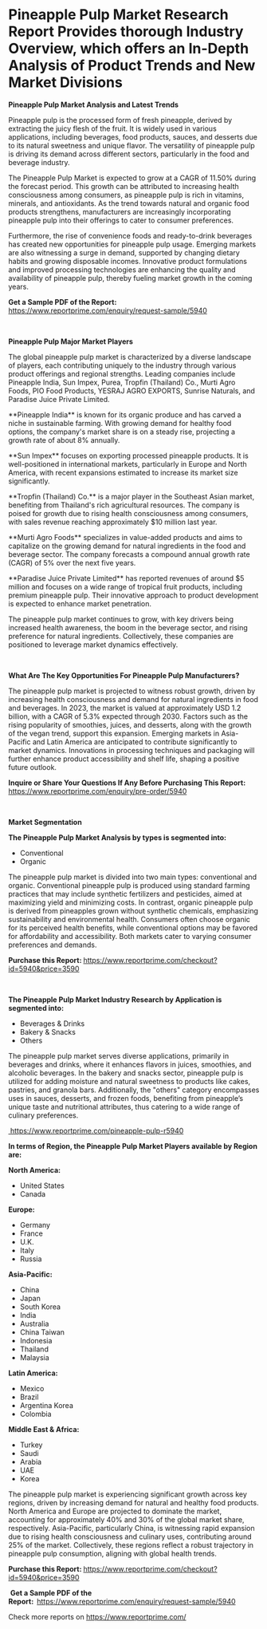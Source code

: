 <p><h1>Pineapple Pulp Market Research Report Provides thorough Industry Overview, which offers an In-Depth Analysis of Product Trends and New Market Divisions</h1></p><p><strong>Pineapple Pulp Market Analysis and Latest Trends</strong></p>
<p><p>Pineapple pulp is the processed form of fresh pineapple, derived by extracting the juicy flesh of the fruit. It is widely used in various applications, including beverages, food products, sauces, and desserts due to its natural sweetness and unique flavor. The versatility of pineapple pulp is driving its demand across different sectors, particularly in the food and beverage industry.</p><p>The Pineapple Pulp Market is expected to grow at a CAGR of 11.50% during the forecast period. This growth can be attributed to increasing health consciousness among consumers, as pineapple pulp is rich in vitamins, minerals, and antioxidants. As the trend towards natural and organic food products strengthens, manufacturers are increasingly incorporating pineapple pulp into their offerings to cater to consumer preferences.</p><p>Furthermore, the rise of convenience foods and ready-to-drink beverages has created new opportunities for pineapple pulp usage. Emerging markets are also witnessing a surge in demand, supported by changing dietary habits and growing disposable incomes. Innovative product formulations and improved processing technologies are enhancing the quality and availability of pineapple pulp, thereby fueling market growth in the coming years.</p></p>
<p><strong>Get a Sample PDF of the Report:&nbsp;</strong> <a href="https://www.reportprime.com/enquiry/request-sample/5940?utm_campaign=3182&utm_medium=2&utm_source=Github&utm_content=ia&utm_term=19032025&utm_id=pineapple-pulp">https://www.reportprime.com/enquiry/request-sample/5940</a></p>
<p>&nbsp;</p>
<p><strong>Pineapple Pulp Major Market Players</strong></p>
<p><p>The global pineapple pulp market is characterized by a diverse landscape of players, each contributing uniquely to the industry through various product offerings and regional strengths. Leading companies include Pineapple India, Sun Impex, Purea, Tropfin (Thailand) Co., Murti Agro Foods, PIO Food Products, YESRAJ AGRO EXPORTS, Sunrise Naturals, and Paradise Juice Private Limited.</p><p>**Pineapple India** is known for its organic produce and has carved a niche in sustainable farming. With growing demand for healthy food options, the company's market share is on a steady rise, projecting a growth rate of about 8% annually.</p><p>**Sun Impex** focuses on exporting processed pineapple products. It is well-positioned in international markets, particularly in Europe and North America, with recent expansions estimated to increase its market size significantly.</p><p>**Tropfin (Thailand) Co.** is a major player in the Southeast Asian market, benefiting from Thailand's rich agricultural resources. The company is poised for growth due to rising health consciousness among consumers, with sales revenue reaching approximately $10 million last year.</p><p>**Murti Agro Foods** specializes in value-added products and aims to capitalize on the growing demand for natural ingredients in the food and beverage sector. The company forecasts a compound annual growth rate (CAGR) of 5% over the next five years.</p><p>**Paradise Juice Private Limited** has reported revenues of around $5 million and focuses on a wide range of tropical fruit products, including premium pineapple pulp. Their innovative approach to product development is expected to enhance market penetration.</p><p>The pineapple pulp market continues to grow, with key drivers being increased health awareness, the boom in the beverage sector, and rising preference for natural ingredients. Collectively, these companies are positioned to leverage market dynamics effectively.</p></p>
<p>&nbsp;</p>
<p><strong>What Are The Key Opportunities For Pineapple Pulp Manufacturers?</strong></p>
<p><p>The pineapple pulp market is projected to witness robust growth, driven by increasing health consciousness and demand for natural ingredients in food and beverages. In 2023, the market is valued at approximately USD 1.2 billion, with a CAGR of 5.3% expected through 2030. Factors such as the rising popularity of smoothies, juices, and desserts, along with the growth of the vegan trend, support this expansion. Emerging markets in Asia-Pacific and Latin America are anticipated to contribute significantly to market dynamics. Innovations in processing techniques and packaging will further enhance product accessibility and shelf life, shaping a positive future outlook.</p></p>
<p><strong>Inquire or Share Your Questions If Any Before Purchasing This Report:</strong> <a href="https://www.reportprime.com/enquiry/pre-order/5940?utm_campaign=3182&utm_medium=2&utm_source=Github&utm_content=ia&utm_term=19032025&utm_id=pineapple-pulp">https://www.reportprime.com/enquiry/pre-order/5940</a></p>
<p>&nbsp;</p>
<p><strong>Market Segmentation</strong></p>
<p><strong>The Pineapple Pulp Market Analysis by types is segmented into:</strong></p>
<p><ul><li>Conventional</li><li>Organic</li></ul></p>
<p><p>The pineapple pulp market is divided into two main types: conventional and organic. Conventional pineapple pulp is produced using standard farming practices that may include synthetic fertilizers and pesticides, aimed at maximizing yield and minimizing costs. In contrast, organic pineapple pulp is derived from pineapples grown without synthetic chemicals, emphasizing sustainability and environmental health. Consumers often choose organic for its perceived health benefits, while conventional options may be favored for affordability and accessibility. Both markets cater to varying consumer preferences and demands.</p></p>
<p><strong>Purchase this Report:&nbsp;</strong><a href="https://www.reportprime.com/checkout?id=5940&price=3590&utm_campaign=3182&utm_medium=2&utm_source=Github&utm_content=ia&utm_term=19032025&utm_id=pineapple-pulp">https://www.reportprime.com/checkout?id=5940&price=3590</a></p>
<p>&nbsp;</p>
<p><strong>The Pineapple Pulp Market Industry Research by Application is segmented into:</strong></p>
<p><ul><li>Beverages & Drinks</li><li>Bakery & Snacks</li><li>Others</li></ul></p>
<p><p>The pineapple pulp market serves diverse applications, primarily in beverages and drinks, where it enhances flavors in juices, smoothies, and alcoholic beverages. In the bakery and snacks sector, pineapple pulp is utilized for adding moisture and natural sweetness to products like cakes, pastries, and granola bars. Additionally, the "others" category encompasses uses in sauces, desserts, and frozen foods, benefiting from pineapple’s unique taste and nutritional attributes, thus catering to a wide range of culinary preferences.</p></p>
<p><a href="https://www.reportprime.com/pineapple-pulp-r5940?utm_campaign=3182&utm_medium=2&utm_source=Github&utm_content=ia&utm_term=19032025&utm_id=pineapple-pulp">&nbsp;https://www.reportprime.com/pineapple-pulp-r5940</a></p>
<p><strong>In terms of Region, the Pineapple Pulp Market Players available by Region are:</strong></p>
<p>
    <p> <strong> North America: </strong>
        <ul>
            <li>United States</li>
            <li>Canada</li>
        </ul>
        </p> 
    <p> <strong> Europe: </strong>
        <ul>
            <li>Germany</li>
            <li>France</li>
            <li>U.K.</li>
            <li>Italy</li>
            <li>Russia</li>
        </ul>
        </p> 
    <p> <strong> Asia-Pacific: </strong>
        <ul>
            <li>China</li>
            <li>Japan</li>
            <li>South Korea</li>
            <li>India</li>
            <li>Australia</li>
            <li>China Taiwan</li>
            <li>Indonesia</li>
            <li>Thailand</li>
            <li>Malaysia</li>
        </ul>
        </p> 
    <p> <strong> Latin America: </strong>
        <ul>
            <li>Mexico</li>
            <li>Brazil</li>
            <li>Argentina Korea</li>
            <li>Colombia</li>
        </ul>
        </p> 
    <p> <strong> Middle East & Africa: </strong>
        <ul>
            <li>Turkey</li>
            <li>Saudi</li>
            <li>Arabia</li>
            <li>UAE</li>
            <li>Korea</li>
        </ul>
    </p>
    </p>
<p><p>The pineapple pulp market is experiencing significant growth across key regions, driven by increasing demand for natural and healthy food products. North America and Europe are projected to dominate the market, accounting for approximately 40% and 30% of the global market share, respectively. Asia-Pacific, particularly China, is witnessing rapid expansion due to rising health consciousness and culinary uses, contributing around 25% of the market. Collectively, these regions reflect a robust trajectory in pineapple pulp consumption, aligning with global health trends.</p></p>
<p><strong>Purchase this Report: </strong><a href="https://www.reportprime.com/checkout?id=5940&price=3590&utm_campaign=3182&utm_medium=2&utm_source=Github&utm_content=ia&utm_term=19032025&utm_id=pineapple-pulp">https://www.reportprime.com/checkout?id=5940&price=3590</a></p>
<p>&nbsp;<strong>Get a Sample PDF of the Report:&nbsp;&nbsp;</strong><a href="https://www.reportprime.com/enquiry/request-sample/5940?utm_campaign=3182&utm_medium=2&utm_source=Github&utm_content=ia&utm_term=19032025&utm_id=pineapple-pulp">https://www.reportprime.com/enquiry/request-sample/5940</a></p>
<p><strong></strong></p>
<p>Check more reports on <a href="https://www.reportprime.com/?utm_campaign=3182&utm_medium=2&utm_source=Github&utm_content=ia&utm_term=19032025&utm_id=pineapple-pulp">https://www.reportprime.com/</a></p>